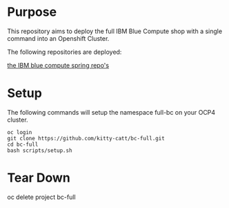 # Purpose

This repository aims to deploy the full IBM Blue Compute shop with a single command into an Openshift Cluster. <br>

The following repositories are deployed: <br>

[the IBM blue compute spring repo's](https://github.com/ibm-garage-ref-storefront/?q=spring&type=&language=)

# Setup

The following commands will setup the namespace full-bc on your OCP4 cluster.

    oc login
    git clone https://github.com/kitty-catt/bc-full.git
    cd bc-full
    bash scripts/setup.sh


# Tear Down

   oc delete project bc-full

